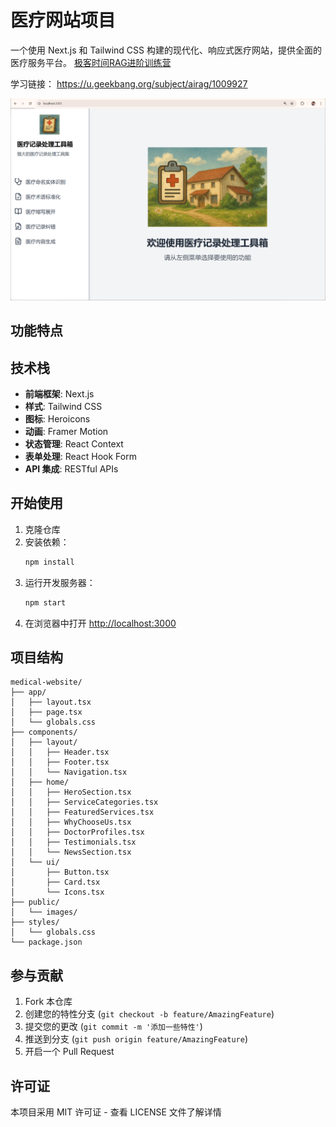 # 医疗网站项目

一个使用 Next.js 和 Tailwind CSS 构建的现代化、响应式医疗网站，提供全面的医疗服务平台。 
<a href="https://u.geekbang.org/subject/airag/1009927"> 极客时间RAG进阶训练营</a>

学习链接： https://u.geekbang.org/subject/airag/1009927 



![医疗网站首页](frontend/public/images/medical-page.png)


## 功能特点



## 技术栈

- **前端框架**: Next.js
- **样式**: Tailwind CSS
- **图标**: Heroicons
- **动画**: Framer Motion
- **状态管理**: React Context
- **表单处理**: React Hook Form
- **API 集成**: RESTful APIs

## 开始使用

1. 克隆仓库
2. 安装依赖：
   ```bash
   npm install
   ```
3. 运行开发服务器：
   ```bash
   npm start
   ```
4. 在浏览器中打开 [http://localhost:3000](http://localhost:3000)

## 项目结构

```
medical-website/
├── app/
│   ├── layout.tsx
│   ├── page.tsx
│   └── globals.css
├── components/
│   ├── layout/
│   │   ├── Header.tsx
│   │   ├── Footer.tsx
│   │   └── Navigation.tsx
│   ├── home/
│   │   ├── HeroSection.tsx
│   │   ├── ServiceCategories.tsx
│   │   ├── FeaturedServices.tsx
│   │   ├── WhyChooseUs.tsx
│   │   ├── DoctorProfiles.tsx
│   │   ├── Testimonials.tsx
│   │   └── NewsSection.tsx
│   └── ui/
│       ├── Button.tsx
│       ├── Card.tsx
│       └── Icons.tsx
├── public/
│   └── images/
├── styles/
│   └── globals.css
└── package.json
```

## 参与贡献

1. Fork 本仓库
2. 创建您的特性分支 (`git checkout -b feature/AmazingFeature`)
3. 提交您的更改 (`git commit -m '添加一些特性'`)
4. 推送到分支 (`git push origin feature/AmazingFeature`)
5. 开启一个 Pull Request

## 许可证

本项目采用 MIT 许可证 - 查看 LICENSE 文件了解详情
